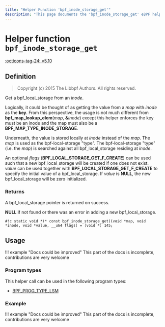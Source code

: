 ```yaml
---
title: "Helper Function 'bpf_inode_storage_get'"
description: "This page documents the 'bpf_inode_storage_get' eBPF helper function, including its defintion, usage, program types that can use it, and examples."
---
```

# Helper function `bpf_inode_storage_get`

<!-- [FEATURE_TAG](bpf_inode_storage_get) -->
[:octicons-tag-24: v5.10](https://github.com/torvalds/linux/commit/8ea636848aca35b9f97c5b5dee30225cf2dd0fe6)
<!-- [/FEATURE_TAG] -->

## Definition

> Copyright (c) 2015 The Libbpf Authors. All rights reserved.


<!-- [HELPER_FUNC_DEF] -->
Get a bpf_local_storage from an _inode_.

Logically, it could be thought of as getting the value from a _map_ with _inode_ as the **key**.  From this perspective,  the usage is not much different from **bpf_map_lookup_elem**(_map_, **&**_inode_) except this helper enforces the key must be an inode and the map must also be a **BPF_MAP_TYPE_INODE_STORAGE**.

Underneath, the value is stored locally at _inode_ instead of the _map_.  The _map_ is used as the bpf-local-storage "type". The bpf-local-storage "type" (i.e. the _map_) is searched against all bpf_local_storage residing at _inode_.

An optional _flags_ (**BPF_LOCAL_STORAGE_GET_F_CREATE**) can be used such that a new bpf_local_storage will be created if one does not exist.  _value_ can be used together with **BPF_LOCAL_STORAGE_GET_F_CREATE** to specify the initial value of a bpf_local_storage.  If _value_ is **NULL**, the new bpf_local_storage will be zero initialized.

### Returns

A bpf_local_storage pointer is returned on success.

**NULL** if not found or there was an error in adding a new bpf_local_storage.

`#!c static void *(* const bpf_inode_storage_get)(void *map, void *inode, void *value, __u64 flags) = (void *) 145;`
<!-- [/HELPER_FUNC_DEF] -->

## Usage

!!! example "Docs could be improved"
    This part of the docs is incomplete, contributions are very welcome

### Program types

This helper call can be used in the following program types:

<!-- DO NOT EDIT MANUALLY -->
<!-- [HELPER_FUNC_PROG_REF] -->
 * [BPF_PROG_TYPE_LSM](../program-type/BPF_PROG_TYPE_LSM.md)
<!-- [/HELPER_FUNC_PROG_REF] -->

### Example

!!! example "Docs could be improved"
    This part of the docs is incomplete, contributions are very welcome
